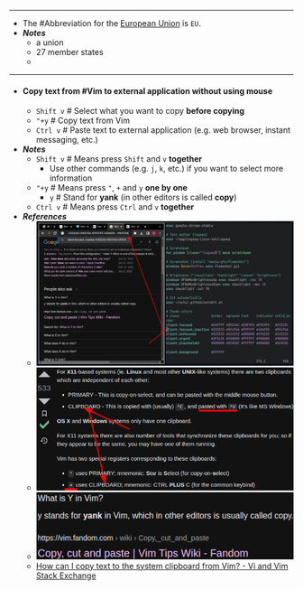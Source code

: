 - ---
- The #Abbreviation for the [European Union](https://en.wikipedia.org/wiki/European_Union) is `EU`.
- ***Notes***
	- a union
	- 27 member states
	-
- ---
- #### Copy text from #Vim to external application without using mouse
	- `Shift v` # Select what you want to copy **before copying**
	- `"+y` # Copy text from Vim
	- `Ctrl v` # Paste text to external application (e.g. web browser, instant messaging, etc.)
- ***Notes***
	- `Shift v` # Means press `Shift` and `v` **together**
		- Use other commands (e.g. `j`, `k`, etc.) if you want to select more information
	- `"+y` # Means press `"`, `+` and `y` **one by one**
		- `y` # Stand for **yank** (in other editors is called **copy**)
	- `Ctrl v` # Means press `Ctrl` and `v` **together**
- ***References***
	- ![image.png](../assets/image_1670203463820_0.png)
	- ![image.png](../assets/image_1670203935654_0.png)
	- ![image.png](../assets/image_1670204012402_0.png)
	- [How can I copy text to the system clipboard from Vim? - Vi and Vim Stack Exchange](https://vi.stackexchange.com/questions/84/how-can-i-copy-text-to-the-system-clipboard-from-vim)